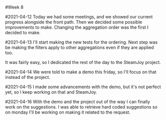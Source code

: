 #Week 8

#2021-04-12
Today we had some meetings, and we showed our current progress alongside the front path.
Then we decided some possible improvements to make.
Changing the aggregation order was the first I decided to make.

#2021-04-13
I'll start making the new tests for the ordering.
Next step was be making the filters apply to other aggregations even if they are applied too.

It was fairly easy, so I dedicated the rest of the day to the SteamJoy project.

#2021-04-14
We were told to make a demo this friday, so I'll focus on that instead of the project.

#2021-04-15
I made some advancements with the demo, but it's not perfect yet, so I keep working on that and SteamJoy.

#2021-04-16
With the demo and the project out of the way I can finally work on the suggestions.
I was able to retrieve hard coded suggestions so on monday I'll be working on making it related to the request.